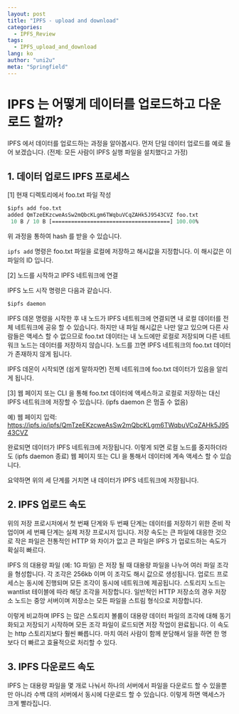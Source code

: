 ```yaml
---
layout: post
title: "IPFS - upload and download"
categories:
  - IPFS_Review
tags:
  - IPFS_upload_and_download
lang: ko
author: "uni2u"
meta: "Springfield"
---
```


# IPFS 는 어떻게 데이터를 업로드하고 다운로드 할까?

IPFS 에서 데이터를 업로드하는 과정을 알아봅시다. 먼저 단일 데이터 업로드를 예로 들어 보겠습니다. (전제: 모든 사람이 IPFS 실행 파일을 설치했다고 가정)

## 1. 데이터 업로드 IPFS 프로세스

[1] 현재 디렉토리에서 foo.txt 파일 작성

```protobuf
$ipfs add foo.txt
added QmTzeEKzcweAsSw2mQbcKLgm6TWqbuVCqZAHk5J9543CVZ foo.txt
 10 B / 10 B [=====================================] 100.00%
```

위 과정을 통하여 hash 를 받을 수 있습니다.

`ipfs add` 명령은 foo.txt 파일을 로컬에 저장하고 해시값을 지정합니다. 이 해시값은 이 파일의 ID 입니다.

[2] 노드를 시작하고 IPFS 네트워크에 연결

IPFS 노드 시작 명령은 다음과 같습니다.

```protobuf
$ipfs daemon
```

IPFS 데몬 명령을 시작한 후 내 노드가 IPFS 네트워크에 연결되면 내 로컬 데이터를 전체 네트워크에 공유 할 수 있습니다. 하지만 내 파일 해시값은 나만 알고 있으며 다른 사람들은 액세스 할 수 없으므로 foo.txt 데이터는 내 노드에만 로컬로 저장되며 다른 네트워크 노드는 데이터를 저장하지 않습니다. 노드를 끄면 IPFS 네트워크의 foo.txt 데이터가 존재하지 않게 됩니다.

IPFS 데몬이 시작되면 (쉽게 말하자면) 전체 네트워크에 foo.txt 데이터가 있음을 알리게 됩니다.

[3] 웹 페이지 또는 CLI 을 통해 foo.txt 데이터에 액세스하고 로컬로 저장하는 대신 IPFS 네트워크에 저장할 수 있습니다. (ipfs daemon 은 멈출 수 없음)

예) 웹 페이지 입력: https://ipfs.io/ipfs/QmTzeEKzcweAsSw2mQbcKLgm6TWqbuVCqZAHk5J9543CVZ

완료되면 데이터가 IPFS 네트워크에 저장됩니다. 이렇게 되면 로컬 노드를 중지하더라도 (ipfs daemon 종료) 웹 페이지 또는 CLI 을 통해서 데이터에 계속 액세스 할 수 있습니다.

요약하면 위의 세 단계를 거치면 내 데이터가 IPFS 네트워크에 저장됩니다.

## 2. IPFS 업로드 속도

위의 저장 프로시저에서 첫 번째 단계와 두 번째 단계는 데이터를 저장하기 위한 준비 작업이며 세 번째 단계는 실제 저장 프로시저 입니다. 저장 속도는 큰 파일에 대응한 것으로 작은 파일은 전통적인 HTTP 와 차이가 없고 큰 파일은 IPFS 가 업로드하는 속도가 확실히 빠르다.

IPFS 의 대용량 파일 (예: 1G 파일) 은 저장 될 때 대용량 파일을 나누어 여러 파일 조각을 형성합니다. 각 조각은 256kb 이며 이 조각도 해시 값으로 생성됩니다. 업로드 프로세스는 동시에 진행되며 모든 조각이 동시에 네트워크에 제공됩니다. 스토리지 노드는 wantlist 테이블에 따라 해당 조각을 저장합니다. 일반적인 HTTP 저장소의 경우 저장소 노드는 중앙 서버이며 저장소는 모든 파일을 스트림 형식으로 저장합니다.

이렇게 비교하며 IPFS 는 많은 스토리지 볼륨이 대용량 데이터 파일의 조각에 대해 동기화되고 저장되기 시작하며 모든 조각 파일이 로드되면 저장 작업이 완료됩니다. 이 속도는 http 스토리지보다 훨씬 빠릅니다. 마치 여러 사람이 함께 분담해서 일을 하면 한 명보다 더 빠르고 효율적으로 처리할 수 있다.

## 3. IPFS 다운로드 속도

IPFS 는 대용량 파일을 몇 개로 나눠서 하나의 서버에서 파일을 다운로드 할 수 있을뿐만 아니라 수백 대의 서버에서 동시에 다운로드 할 수 있습니다. 이렇게 하면 액세스가 크게 빨라집니다.
